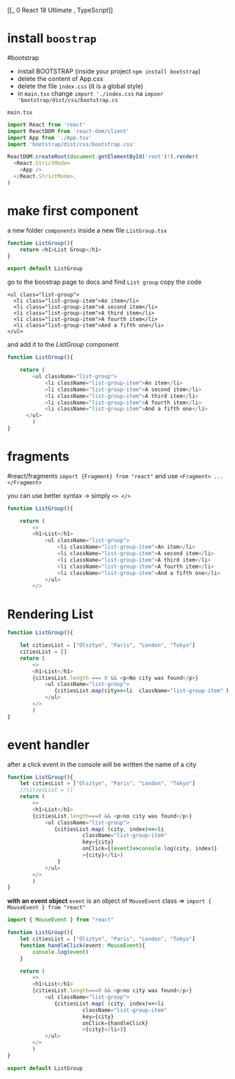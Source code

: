 [[_ 0 React 18 Utlimate , TypeScript]]


# install `boostrap`

#bootstrap 
- install BOOTSTRAP (inside your project `npm install bootstrap`)
- delete the content of App.css
- delete the file `index.css` (it is a global style)
- in `main.tsx` change `import './index.css` na `impoer 'bootstrap/dist/css/bootstrap.cs`

`main.tsx`
```typescript
import React from 'react'
import ReactDOM from 'react-dom/client'
import App from './App.tsx'
import 'bootstrap/dist/css/bootstrap.css'

ReactDOM.createRoot(document.getElementById('root')!).render(
  <React.StrictMode>
    <App />
  </React.StrictMode>,
)
```

# make first component
a new folder `components` inside a new file `ListGroup.tsx`
```typescript
function ListGroup(){
    return <h1>List Group</h1>
}

export default ListGroup
```

go to the boostrap page to docs and find `List group`  copy the code
```
<ul class="list-group">
  <li class="list-group-item">An item</li>
  <li class="list-group-item">A second item</li>
  <li class="list-group-item">A third item</li>
  <li class="list-group-item">A fourth item</li>
  <li class="list-group-item">And a fifth one</li>
</ul>
```

and add it to the *ListGroup* component
```typescript
function ListGroup(){

    return (
        <ul className="list-group">
            <li className="list-group-item">An item</li>
            <li className="list-group-item">A second item</li>
            <li className="list-group-item">A third item</li>
            <li className="list-group-item">A fourth item</li>
            <li className="list-group-item">And a fifth one</li>
      </ul>
        )
}
```


# fragments
#react/fragments
`import {Fragment} from "react"`
and use `<Fragment> ... </Fragment>`

you can use better syntax -> simply `<> </>`

```typescript
function ListGroup(){

    return (
        <>
        <h1>List</h1>
            <ul className="list-group">
                <li className="list-group-item">An item</li>
                <li className="list-group-item">A second item</li>
                <li className="list-group-item">A third item</li>
                <li className="list-group-item">A fourth item</li>
                <li className="list-group-item">And a fifth one</li>
            </ul>
        </>
```


# Rendering List
```typescript
function ListGroup(){

	let citiesList = ["Olsztyn", "Paris", "London", "Tokyo"]
	citiesList = []
    return (
        <>
        <h1>List</h1>
        {citiesList.length === 0 && <p>No city was found</p>}
            <ul className="list-group">
               {citiesList.map(city=><li  className="list-group-item" key={city}>{city}</li>)}
            </ul>
        </>
        )
}
```

# event handler
after a click event in the console will be written the name of a city
```typescript
function ListGroup(){
    let citiesList = ["Olsztyn", "Paris", "London", "Tokyo"]
    //citiesList = []
    return (
        <>
        <h1>List</h1>
        {citiesList.length===0 && <p>no city was found</p>}
            <ul className="list-group">
               {citiesList.map( (city, index)=><li
                        className="list-group-item"
                        key={city}
                        onClick={(event)=>console.log(city, index)}
                        >{city}</li>)
                }
            </ul>
        </>
        )
}
```

**with an event object**
`event` is an object of `MouseEvent` class => `import { MouseEvent } from "react"`

```typescript
import { MouseEvent } from "react"

function ListGroup(){
    let citiesList = ["Olsztyn", "Paris", "London", "Tokyo"]
    function handleClick(event: MouseEvent){
        console.log(event)
    }

    return (
        <>
        <h1>List</h1>
        {citiesList.length===0 && <p>no city was found</p>}
            <ul className="list-group">
               {citiesList.map( (city, index)=><li
                        className="list-group-item"
                        key={city}
                        onClick={handleClick}
                        >{city}</li>)}
            </ul>
        </>
        )
}

export default ListGroup
```
















